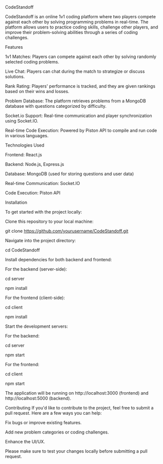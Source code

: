 CodeStandoff

CodeStandoff is an online 1v1 coding platform where two players compete against each other by solving programming problems in real-time. The platform allows users to practice coding skills, challenge other players, and improve their problem-solving abilities through a series of coding challenges.

Features

1v1 Matches: Players can compete against each other by solving randomly selected coding problems.

Live Chat: Players can chat during the match to strategize or discuss solutions.

Rank Rating: Players' performance is tracked, and they are given rankings based on their wins and losses.

Problem Database: The platform retrieves problems from a MongoDB database with questions categorized by difficulty.

Socket.io Support: Real-time communication and player synchronization using Socket.IO.

Real-time Code Execution: Powered by Piston API to compile and run code in various languages.

Technologies Used

Frontend: React.js

Backend: Node.js, Express.js

Database: MongoDB (used for storing questions and user data)

Real-time Communication: Socket.IO

Code Execution: Piston API

Installation

To get started with the project locally:

Clone this repository to your local machine:

git clone https://github.com/yourusername/CodeStandoff.git

Navigate into the project directory:

cd CodeStandoff

Install dependencies for both backend and frontend:

For the backend (server-side):

cd server

npm install

For the frontend (client-side):

cd client

npm install

Start the development servers:

For the backend:

cd server

npm start

For the frontend:

cd client

npm start

The application will be running on http://localhost:3000 (frontend) and http://localhost:5000 (backend).

Contributing If you'd like to contribute to the project, feel free to submit a pull request. Here are a few ways you can help:

Fix bugs or improve existing features.

Add new problem categories or coding challenges.

Enhance the UI/UX.

Please make sure to test your changes locally before submitting a pull request.
